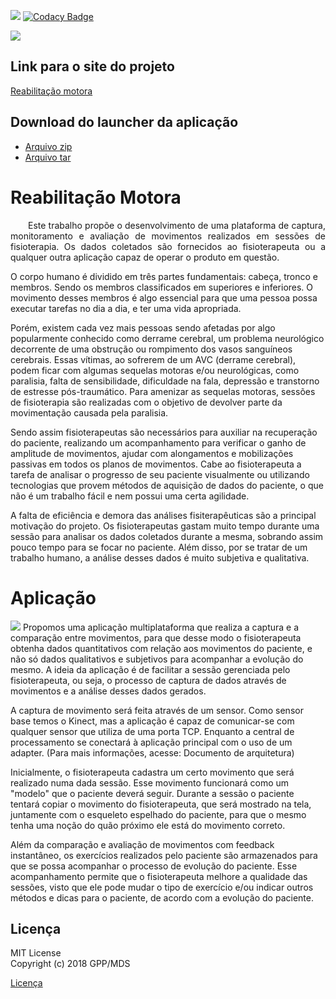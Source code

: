 ![](https://travis-ci.org/fga-gpp-mds/2018.1-Reabilitacao-Motora.svg?branch=development)
[![Codacy Badge](https://api.codacy.com/project/badge/Grade/52bf6eb032ba4dc0b9a90ec01c915006)](https://www.codacy.com/app/victorcmoura/2018.1-Reabilitacao-Motora?utm_source=github.com&amp;utm_medium=referral&amp;utm_content=fga-gpp-mds/2018.1-Reabilitacao-Motora&amp;utm_campaign=Badge_Grade)

![](https://fga-gpp-mds.github.io/2018.1-Reabilitacao-Motora/docs/imagens/logo.png)

## Link para o site do projeto
[Reabilitação motora](https://fga-gpp-mds.github.io/2018.1-Reabilitacao-Motora/)

## Download do launcher da aplicação
- [Arquivo zip](https://github.com/arthurbdiniz/Launcher/raw/master/build/distributions/launcher.zip)
- [Arquivo tar](https://github.com/arthurbdiniz/Launcher/raw/master/build/distributions/launcher.tar)

# Reabilitação Motora

<p align="justify">&emsp;&emsp;Este trabalho propõe o desenvolvimento de uma plataforma de captura, monitoramento e avaliação de movimentos realizados em sessões de fisioterapia. Os dados coletados são fornecidos ao fisioterapeuta ou a qualquer outra aplicação capaz de operar o produto em questão.</p>
 
O corpo humano é dividido em três partes fundamentais: cabeça, tronco e membros. Sendo os membros classificados em superiores e inferiores. O movimento desses membros é algo essencial para que uma pessoa possa executar tarefas no dia a dia, e ter uma vida apropriada.


Porém, existem cada vez mais pessoas sendo afetadas por algo popularmente conhecido como derrame cerebral, um problema neurológico decorrente de uma obstrução ou rompimento dos vasos sanguíneos cerebrais. Essas vítimas, ao sofrerem de um AVC (derrame cerebral), podem ficar com algumas sequelas motoras e/ou neurológicas, como paralisia, falta de sensibilidade, dificuldade na fala, depressão e transtorno de estresse pós-traumático. Para amenizar as sequelas motoras, sessões de fisioterapia são realizadas com o objetivo de devolver parte da movimentação causada pela paralisia.


Sendo assim fisioterapeutas são necessários para auxiliar na recuperação do paciente, realizando um acompanhamento para verificar o ganho de amplitude de movimentos, ajudar com alongamentos e mobilizações passivas em todos os planos de movimentos. Cabe ao fisioterapeuta a tarefa de analisar o progresso de seu paciente visualmente ou utilizando tecnologias que provem métodos de aquisição de dados do paciente, o que não é um trabalho fácil e nem possui uma certa agilidade.


A falta de eficiência e demora das análises fisiterapêuticas são a principal motivação do projeto. Os fisioterapeutas gastam muito tempo durante uma sessão para analisar os dados coletados durante a mesma, sobrando assim pouco tempo para se focar no paciente. Além disso, por se tratar de um trabalho humano, a análise desses dados é muito subjetiva e qualitativa.


# Aplicação
![](https://fga-gpp-mds.github.io/2018.1-Reabilitacao-Motora/docs/imagens/graphic_plot.png)
Propomos uma aplicação multiplataforma que realiza a captura e a comparação entre movimentos, para que desse modo o fisioterapeuta obtenha dados quantitativos com relação aos movimentos do paciente, e não só dados qualitativos e subjetivos para acompanhar a evolução do mesmo. A ideia da aplicação é de facilitar a sessão gerenciada pelo fisioterapeuta, ou seja, o processo de captura de dados através de movimentos e a análise desses dados gerados.

A captura de movimento será feita através de um sensor. Como sensor base temos o Kinect, mas a aplicação é capaz de comunicar-se com qualquer sensor que utiliza de uma porta TCP. Enquanto a central de processamento se conectará à aplicação principal com o uso de um adapter. (Para mais informações, acesse: Documento de arquitetura)

Inicialmente, o fisioterapeuta cadastra um certo movimento que será realizado numa dada sessão. Esse movimento funcionará como um "modelo" que o paciente deverá seguir. Durante a sessão o paciente tentará copiar o movimento do fisioterapeuta, que será mostrado na tela, juntamente com o esqueleto espelhado do paciente, para que o mesmo tenha uma noção do quão próximo ele está do movimento correto.

Além da comparação e avaliação de movimentos com feedback instantâneo, os exercícios realizados pelo paciente são armazenados para que se possa acompanhar o processo de evolução do paciente. Esse acompanhamento permite que o fisioterapeuta melhore a qualidade das sessões, visto que ele pode mudar o tipo de exercício e/ou indicar outros métodos e dicas para o paciente, de acordo com a evolução do paciente.
  
## Licença

MIT License </br>
Copyright (c) 2018 GPP/MDS

[Licença](https://github.com/RomeuCarvalhoAntunes/2018.1-Reabilitacao-Motora/blob/master/LICENSE.md)
